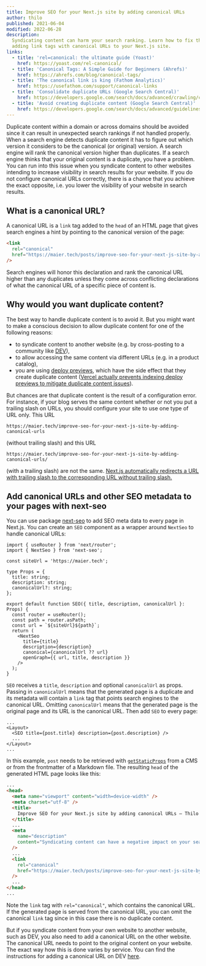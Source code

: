```yaml
---
title: Improve SEO for your Next.js site by adding canonical URLs
author: thilo
published: 2021-06-04
modified: 2022-06-28
description:
  Syndicating content can harm your search ranking. Learn how to fix this by
  adding link tags with canonical URLs to your Next.js site.
links:
  - title: 'rel=canonical: the ultimate guide (Yoast)'
    href: https://yoast.com/rel-canonical/
  - title: 'Canonical Tags: A Simple Guide for Beginners (Ahrefs)'
    href: https://ahrefs.com/blog/canonical-tags/
  - title: 'The canonical link is king (Fathom Analytics)'
    href: https://usefathom.com/support/canonical-links
  - title: 'Consolidate duplicate URLs (Google Search Central)'
    href: https://developers.google.com/search/docs/advanced/crawling/consolidate-duplicate-urls
  - title: 'Avoid creating duplicate content (Google Search Central)'
    href: https://developers.google.com/search/docs/advanced/guidelines/duplicate-content
---
```


Duplicate content within a domain or across domains should be avoided since it
can result in unexpected search rankings if not handled properly. When a search
engine detects duplicate content it has to figure out which version it considers
to be the canonical (or original) version. A search engine will rank the
canonical version higher than duplicates. If a search engine thinks that your
original content is a duplicate, you have a problem. You can run into this issue
when you syndicate content to other websites intending to increase visibility in
search results for your website. If you do not configure canonical URLs
correctly, there is a chance that you achieve the exact opposite, i.e. you lower
the visibility of your website in search results.

## What is a canonical URL?

A canonical URL is a `link` tag added to the `head` of an HTML page that gives
search engines a hint by pointing to the canonical version of the page:

```html
<link
  rel="canonical"
  href="https://maier.tech/posts/improve-seo-for-your-next-js-site-by-adding-canonical-urls"
/>
```

Search engines will honor this declaration and rank the canonical URL higher
than any duplicates unless they come across conflicting declarations of what the
canonical URL of a specific piece of content is.

## Why would you want duplicate content?

The best way to handle duplicate content is to avoid it. But you might want to
make a conscious decision to allow duplicate content for one of the following
reasons:

- to syndicate content to another website (e.g. by cross-posting to a community
  like [DEV](https://dev.to/)),
- to allow accessing the same content via different URLs (e.g. in a product
  catalog),
- you are using
  [deploy previews](https://www.netlify.com/blog/2016/07/20/introducing-deploy-previews-in-netlify/),
  which have the side effect that they create duplicate content
  ([Vercel actually prevents indexing deploy previews to mitigate duplicate content issues](https://vercel.com/docs/platform/deployments#preview)).

But chances are that duplicate content is the result of a configuration error.
For instance, if your blog serves the same content whether or not you put a
trailing slash on URLs, you should configure your site to use one type of URL
only. This URL

```
https://maier.tech/improve-seo-for-your-next-js-site-by-adding-canonical-urls
```

(without trailing slash) and this URL

```
https://maier.tech/improve-seo-for-your-next-js-site-by-adding-canonical-urls/
```

(with a trailing slash) are not the same.
[Next.js automatically redirects a URL with trailing slash to the corresponding URL without trailing slash.](https://nextjs.org/docs/api-reference/next.config.js/trailing-slash)

## Add canonical URLs and other SEO metadata to your pages with next-seo

You can use package [next-seo](https://github.com/garmeeh/next-seo) to add SEO
meta data to every page in Next.js. You can create an `SEO` component as a
wrapper around `NextSeo` to handle canonical URLs:

```tsx:components/seo.tsx
import { useRouter } from 'next/router';
import { NextSeo } from 'next-seo';

const siteUrl = 'https://maier.tech';

type Props = {
  title: string;
  description: string;
  canonicalUrl?: string;
};

export default function SEO({ title, description, canonicalUrl }: Props) {
  const router = useRouter();
  const path = router.asPath;
  const url = `${siteUrl}${path}`;
  return (
    <NextSeo
      title={title}
      description={description}
      canonical={canonicalUrl ?? url}
      openGraph={{ url, title, description }}
    />
  );
}
```

`SEO` receives a `title`, `description` and optional `canonicalUrl` as props.
Passing in `canonicalUrl` means that the generated page is a duplicate and its
metadata will contain a `link` tag that points search engines to the canonical
URL. Omitting `canonicalUrl` means that the generated page is the original page
and its URL is the canonical URL. Then add `SEO` to every page:

```jsx:pages/posts/[slug].tsx
...
<Layout>
  <SEO title={post.title} description={post.description} />
  ...
</Layout>
...
```

In this example, `post` needs to be retrieved with
[`getStaticProps`](https://nextjs.org/docs/basic-features/data-fetching#getstaticprops-static-generation)
from a CMS or from the frontmatter of a Markdown file. The resulting `head` of
the generated HTML page looks like this:

```html
...
<head>
  <meta name="viewport" content="width=device-width" />
  <meta charset="utf-8" />
  <title>
    Improve SEO for your Next.js site by adding canonical URLs – Thilo Maier
  </title>
  ...
  <meta
    name="description"
    content="Syndicating content can have a negative impact on your search ranking. Learn how to fix this by adding link tags with canonical URLs to your Next.js site."
  />
  ...
  <link
    rel="canonical"
    href="https://maier.tech/posts/improve-seo-for-your-next-js-site-by-adding-canonical-urls"
  />
  ...
</head>
...
```

Note the `link` tag with `rel="canonical"`, which contains the canonical URL. If
the generated page is served from the canonical URL, you can omit the canonical
`link` tag since in this case there is no duplicate content.

But if you syndicate content from your own website to another website, such as
DEV, you also need to add a canonical URL on the other website. The canonical
URL needs to point to the original content on your website. The exact way how
this is done varies by service. You can find the instructions for adding a
canonical URL on DEV [here](https://dev.to/p/editor_guide#front-matter).
